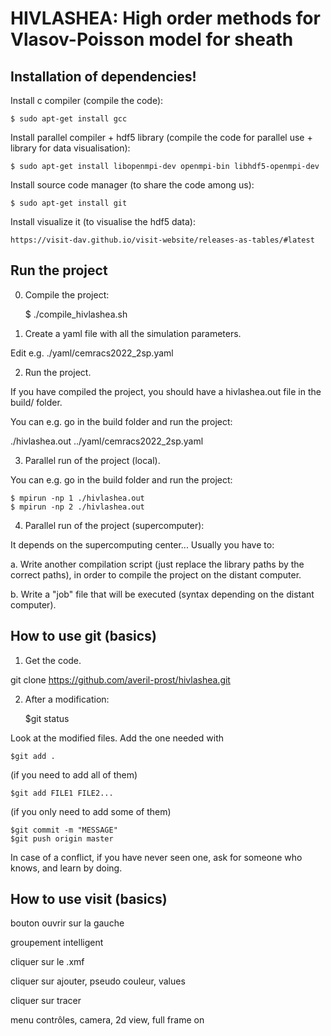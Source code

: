 # HIVLASHEA: High order methods for Vlasov-Poisson model for sheath

## Installation of dependencies! ##

Install c compiler (compile the code):

    $ sudo apt-get install gcc

Install parallel compiler + hdf5 library (compile the code for parallel use + library for data visualisation):

    $ sudo apt-get install libopenmpi-dev openmpi-bin libhdf5-openmpi-dev

Install source code manager (to share the code among us):

    $ sudo apt-get install git

Install visualize it (to visualise the hdf5 data):

    https://visit-dav.github.io/visit-website/releases-as-tables/#latest

## Run the project ##

0. Compile the project:

    $ ./compile_hivlashea.sh

1. Create a yaml file with all the simulation parameters.

Edit e.g. ./yaml/cemracs2022_2sp.yaml

2. Run the project.

If you have compiled the project, you should have a hivlashea.out file in the build/ folder.

You can e.g. go in the build folder and run the project:

./hivlashea.out ../yaml/cemracs2022_2sp.yaml

3. Parallel run of the project (local).

You can e.g. go in the build folder and run the project:

    $ mpirun -np 1 ./hivlashea.out
    $ mpirun -np 2 ./hivlashea.out

4. Parallel run of the project (supercomputer):

It depends on the supercomputing center... Usually you have to:

a. Write another compilation script (just replace the library paths by the correct paths),
   in order to compile the project on the distant computer.

b. Write a "job" file that will be executed (syntax depending on the distant computer).

## How to use git (basics) ##

1. Get the code.

git clone https://github.com/averil-prost/hivlashea.git

2. After a modification:

    $git status

Look at the modified files. Add the one needed with

    $git add .
    
(if you need to add all of them)

    $git add FILE1 FILE2...
    
(if you only need to add some of them)

    $git commit -m "MESSAGE"
    $git push origin master

In case of a conflict, if you have never seen one, ask for someone who knows, and learn by doing.

## How to use visit (basics) ##

bouton ouvrir sur la gauche

groupement intelligent

cliquer sur le .xmf

cliquer sur ajouter, pseudo couleur, values

cliquer sur tracer

menu contrôles, camera, 2d view, full frame on

